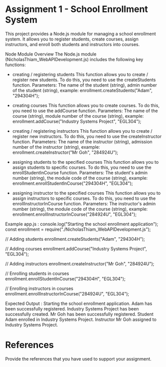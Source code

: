 # Assignment 1 - School Enrollment System

This project provides a Node.js module for managing a school enrollment system. It allows you to register students, create courses, assign instructors, and enroll both students and instructors into courses.

Node Module Overview
The Node.js module (NicholasThiam_WebAPIDevelopment.js) includes the following key functions:
- creating / registering students
    This function allows you to create / register new students.
    To do this, you need to use the createStudents function.
    Parameters: The name of the student (string), admin number of the student (string), 
    example: enrollment.createStudents("Adam", "294304H");

- creating courses
    This function allows you to create courses.
    To do this, you need to use the addCourse function.
    Parameters: The name of the course (string), module number of the course (string), 
    example: enrollment.addCourse("Industry Systems Project", "EGL304");

- creating / registering instructors
    This function allows you to create / register new instructors.
    To do this, you need to use the createInstructor function.
    Parameters: The name of the instructor (string), admission number of the instructor (string), 
    example: enrollment.createInstructor("Mr Goh", "284924U");

- assigning students to the specified courses
    This function allows you to assign students to specific courses.
    To do this, you need to use the enrollStudentInCourse function.
    Parameters: The student's admin number (string), the module code of the course (string), 
    example: enrollment.enrollStudentInCourse("294304H", "EGL304");

- assigning instructor to the specified courses
    This function allows you to assign instructors to specific courses.
    To do this, you need to use the enrollInstructorInCourse function.
    Parameters: The instructor's admin number (string), the module code of the course (string), 
    example: enrollment.enrollInstructorInCourse("284924U", "EGL304");

Example app.js : 
console.log("Starting the school enrollment application");
const enrollment = require("./NicholasThiam_WebAPIDevelopment.js");

// Adding students
enrollment.createStudents("Adam", "294304H");

// Adding courses
enrollment.addCourse("Industry Systems Project", "EGL304");

// Adding instructors
enrollment.createInstructor("Mr Goh", "284924U");

// Enrolling students in courses
enrollment.enrollStudentInCourse("294304H", "EGL304");

// Enrolling instructors in courses
enrollment.enrollInstructorInCourse("284924U", "EGL304");

Expected Output :
Starting the school enrollment application.
Adam has been successfully registered.
Industry Systems Project has been successfully created.
Mr Goh has been successfully registered.
Student Adam enrolled in Industry Systems Project.
Instructor Mr Goh assigned to Industry Systems Project.

# References
Provide the references that you have used to support your assignment. 